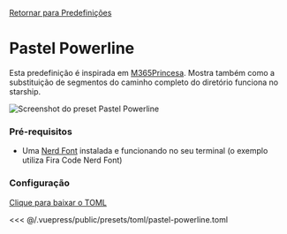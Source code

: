 [Retornar para Predefinições](./README.md#pastel-powerline)

# Pastel Powerline

Esta predefinição é inspirada em [M365Princesa](https://github.com/JanDeDobbeleer/oh-my-posh/blob/main/themes/M365Princess.omp.json). Mostra também como a substituição de segmentos do caminho completo do diretório funciona no starship.

![Screenshot do preset Pastel Powerline](/presets/img/pastel-powerline.png)

### Pré-requisitos

- Uma [Nerd Font](https://www.nerdfonts.com/) instalada e funcionando no seu terminal (o exemplo utiliza Fira Code Nerd Font)

### Configuração

[Clique para baixar o TOML](/presets/toml/pastel-powerline.toml)

<<< @/.vuepress/public/presets/toml/pastel-powerline.toml
